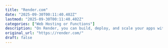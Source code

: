 ```yaml
---
title: "Render.com"
date: "2025-09-30T00:11:40.402Z"
lastmod: "2025-09-30T00:11:40.402Z"
categories: ["Web Hosting or Functions"]
description: "On Render, you can build, deploy, and scale your apps with unparalleled ease – from your first user to your billionth."
original_url: "https://render.com/"
draft: false
---
```

